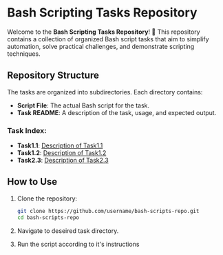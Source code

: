# Bash Scripting Tasks Repository

Welcome to the **Bash Scripting Tasks Repository**! 🎉 This repository contains a collection of organized Bash script tasks that aim to simplify automation, solve practical challenges, and demonstrate scripting techniques.

## Repository Structure
The tasks are organized into subdirectories. Each directory contains:
- **Script File**: The actual Bash script for the task.
- **Task README**: A description of the task, usage, and expected output.

### Task Index:
- **Task1.1**: [Description of Task1.1](Task1.1/README.md)
- **Task1.2**: [Description of Task1.2](Task1.2/README.md)
- **Task2.3**: [Description of Task2.3](Task2.3/README.md)


## How to Use
1. Clone the repository:
   ```bash
   git clone https://github.com/username/bash-scripts-repo.git
   cd bash-scripts-repo
	```


2. Navigate to deseired task directory.
3. Run the script according to it's instructions

